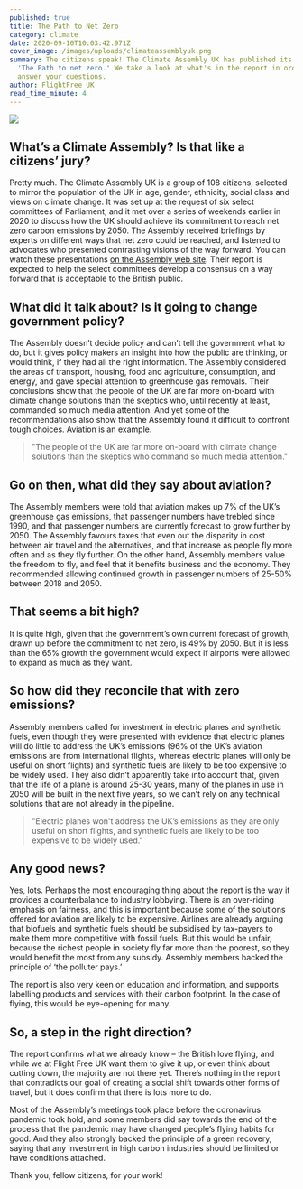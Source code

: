 ```yaml
---
published: true
title: The Path to Net Zero
category: climate
date: 2020-09-10T10:03:42.971Z
cover_image: /images/uploads/climateassemblyuk.png
summary: The citizens speak! The Climate Assembly UK has published its report,
  'The Path to net zero.' We take a look at what's in the report in order to
  answer your questions.
author: FlightFree UK
read_time_minute: 4
---
```

![](/images/uploads/climateassemblyuk.png)

## What’s a Climate Assembly? Is that like a citizens’ jury?

Pretty much. The Climate Assembly UK is a group of 108 citizens, selected to mirror the population of the UK in age, gender, ethnicity, social class and views on climate change. It was set up at the request of six select committees of Parliament, and it met over a series of weekends earlier in 2020 to discuss how the UK should achieve its commitment to reach net zero carbon emissions by 2050. The Assembly received briefings by experts on different ways that net zero could be reached, and listened to advocates who presented contrasting visions of the way forward. You can watch these presentations [on the Assembly web site](https://www.climateassembly.uk/resources/). Their report is expected to help the select committees develop a consensus on a way forward that is acceptable to the British public.

## What did it talk about? Is it going to change government policy?

The Assembly doesn’t decide policy and can’t tell the government what to do, but it gives policy makers an insight into how the public are thinking, or would think, if they had all the right information. The Assembly considered the areas of transport, housing, food and agriculture, consumption, and energy, and gave special attention to greenhouse gas removals. Their conclusions show that the people of the UK are far more on-board with climate change solutions than the skeptics who, until recently at least, commanded so much media attention. And yet some of the recommendations also show that the Assembly found it difficult to confront tough choices. Aviation is an example.

> "The people of the UK are far more on-board with climate change solutions than the skeptics who command so much media attention."

## Go on then, what did they say about aviation?

The Assembly members were told that aviation makes up 7% of the UK’s greenhouse gas emissions, that passenger numbers have trebled since 1990, and that passenger numbers are currently forecast to grow further by 2050. The Assembly favours taxes that even out the disparity in cost between air travel and the alternatives, and that increase as people fly more often and as they fly further. On the other hand, Assembly members value the freedom to fly, and feel that it benefits business and the economy. They recommended allowing continued growth in passenger numbers of 25-50% between 2018 and 2050.

## That seems a bit high?

It is quite high, given that the government’s own current forecast of growth, drawn up before the commitment to net zero, is 49% by 2050. But it is less than the 65% growth the government would expect if airports were allowed to expand as much as they want.

## So how did they reconcile that with zero emissions?

Assembly members called for investment in electric planes and synthetic fuels, even though they were presented with evidence that electric planes will do little to address the UK’s emissions (96% of the UK’s aviation emissions are from international flights, whereas electric planes will only be useful on short flights) and synthetic fuels are likely to be too expensive to be widely used. They also didn’t apparently take into account that, given that the life of a plane is around 25-30 years, many of the planes in use in 2050 will be built in the next five years, so we can’t rely on any technical solutions that are not already in the pipeline.

> "Electric planes won't address the UK’s emissions as they are only useful on short flights, and synthetic fuels are likely to be too expensive to be widely used."

## Any good news?

Yes, lots. Perhaps the most encouraging thing about the report is the way it provides a counterbalance to industry lobbying. There is an over-riding emphasis on fairness, and this is important because some of the solutions offered for aviation are likely to be expensive. Airlines are already arguing that biofuels and synthetic fuels should be subsidised by tax-payers to make them more competitive with fossil fuels. But this would be unfair, because the richest people in society fly far more than the poorest, so they would benefit the most from any subsidy. Assembly members backed the principle of ‘the polluter pays.’ 

The report is also very keen on education and information, and supports labelling products and services with their carbon footprint. In the case of flying, this would be eye-opening for many.

## So, a step in the right direction?

The report confirms what we already know – the British love flying, and while we at Flight Free UK want them to give it up, or even think about cutting down, the majority are not there yet. There’s nothing in the report that contradicts our goal of creating a social shift towards other forms of travel, but it does confirm that there is lots more to do. 

Most of the Assembly’s meetings took place before the coronavirus pandemic took hold, and some members did say towards the end of the process that the pandemic may have changed people’s flying habits for good. And they also strongly backed the principle of a green recovery, saying that any investment in high carbon industries should be limited or have conditions attached.

Thank you, fellow citizens, for your work!